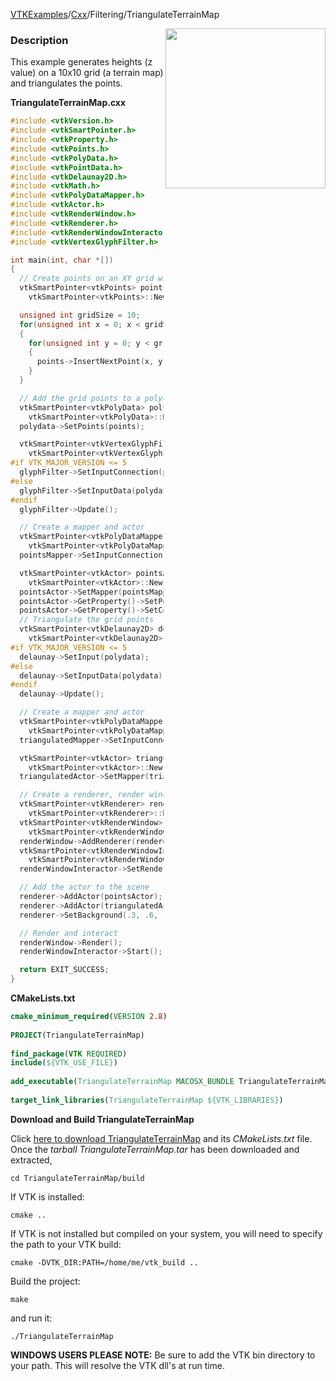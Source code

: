 [VTKExamples](/home/)/[Cxx](/Cxx)/Filtering/TriangulateTerrainMap

<img align="right" src="https://github.com/lorensen/VTKExamples/blob/gh-pages/Testing/Baseline/Filtering/TestTriangulateTerrainMap.png?raw=true" width="256" />

### Description
This example generates heights (z value) on a 10x10 grid (a terrain map) and triangulates the points.

**TriangulateTerrainMap.cxx**
```c++
#include <vtkVersion.h>
#include <vtkSmartPointer.h>
#include <vtkProperty.h>
#include <vtkPoints.h>
#include <vtkPolyData.h>
#include <vtkPointData.h>
#include <vtkDelaunay2D.h>
#include <vtkMath.h>
#include <vtkPolyDataMapper.h>
#include <vtkActor.h>
#include <vtkRenderWindow.h>
#include <vtkRenderer.h>
#include <vtkRenderWindowInteractor.h>
#include <vtkVertexGlyphFilter.h>

int main(int, char *[])
{
  // Create points on an XY grid with random Z coordinate
  vtkSmartPointer<vtkPoints> points =
    vtkSmartPointer<vtkPoints>::New();

  unsigned int gridSize = 10;
  for(unsigned int x = 0; x < gridSize; x++)
  {
    for(unsigned int y = 0; y < gridSize; y++)
    {
      points->InsertNextPoint(x, y, vtkMath::Random(0.0, 3.0));
    }
  }

  // Add the grid points to a polydata object
  vtkSmartPointer<vtkPolyData> polydata =
    vtkSmartPointer<vtkPolyData>::New();
  polydata->SetPoints(points);

  vtkSmartPointer<vtkVertexGlyphFilter> glyphFilter =
    vtkSmartPointer<vtkVertexGlyphFilter>::New();
#if VTK_MAJOR_VERSION <= 5
  glyphFilter->SetInputConnection(polydata->GetProducerPort());
#else
  glyphFilter->SetInputData(polydata);
#endif
  glyphFilter->Update();

  // Create a mapper and actor
  vtkSmartPointer<vtkPolyDataMapper> pointsMapper =
    vtkSmartPointer<vtkPolyDataMapper>::New();
  pointsMapper->SetInputConnection(glyphFilter->GetOutputPort());

  vtkSmartPointer<vtkActor> pointsActor =
    vtkSmartPointer<vtkActor>::New();
  pointsActor->SetMapper(pointsMapper);
  pointsActor->GetProperty()->SetPointSize(3);
  pointsActor->GetProperty()->SetColor(1,0,0);
  // Triangulate the grid points
  vtkSmartPointer<vtkDelaunay2D> delaunay =
    vtkSmartPointer<vtkDelaunay2D>::New();
#if VTK_MAJOR_VERSION <= 5
  delaunay->SetInput(polydata);
#else
  delaunay->SetInputData(polydata);
#endif
  delaunay->Update();

  // Create a mapper and actor
  vtkSmartPointer<vtkPolyDataMapper> triangulatedMapper =
    vtkSmartPointer<vtkPolyDataMapper>::New();
  triangulatedMapper->SetInputConnection(delaunay->GetOutputPort());

  vtkSmartPointer<vtkActor> triangulatedActor =
    vtkSmartPointer<vtkActor>::New();
  triangulatedActor->SetMapper(triangulatedMapper);

  // Create a renderer, render window, and interactor
  vtkSmartPointer<vtkRenderer> renderer =
    vtkSmartPointer<vtkRenderer>::New();
  vtkSmartPointer<vtkRenderWindow> renderWindow =
    vtkSmartPointer<vtkRenderWindow>::New();
  renderWindow->AddRenderer(renderer);
  vtkSmartPointer<vtkRenderWindowInteractor> renderWindowInteractor =
    vtkSmartPointer<vtkRenderWindowInteractor>::New();
  renderWindowInteractor->SetRenderWindow(renderWindow);

  // Add the actor to the scene
  renderer->AddActor(pointsActor);
  renderer->AddActor(triangulatedActor);
  renderer->SetBackground(.3, .6, .3); // Background color green

  // Render and interact
  renderWindow->Render();
  renderWindowInteractor->Start();

  return EXIT_SUCCESS;
}
```
**CMakeLists.txt**
```cmake
cmake_minimum_required(VERSION 2.8)
 
PROJECT(TriangulateTerrainMap)
 
find_package(VTK REQUIRED)
include(${VTK_USE_FILE})
 
add_executable(TriangulateTerrainMap MACOSX_BUNDLE TriangulateTerrainMap.cxx)
 
target_link_libraries(TriangulateTerrainMap ${VTK_LIBRARIES})
```

**Download and Build TriangulateTerrainMap**

Click [here to download TriangulateTerrainMap](https://github.com/lorensen/VTKWikiExamplesTarballs/raw/master/TriangulateTerrainMap.tar) and its *CMakeLists.txt* file.
Once the *tarball TriangulateTerrainMap.tar* has been downloaded and extracted,
```
cd TriangulateTerrainMap/build 
```
If VTK is installed:
```
cmake ..
```
If VTK is not installed but compiled on your system, you will need to specify the path to your VTK build:
```
cmake -DVTK_DIR:PATH=/home/me/vtk_build ..
```
Build the project:
```
make
```
and run it:
```
./TriangulateTerrainMap
```
**WINDOWS USERS PLEASE NOTE:** Be sure to add the VTK bin directory to your path. This will resolve the VTK dll's at run time.

